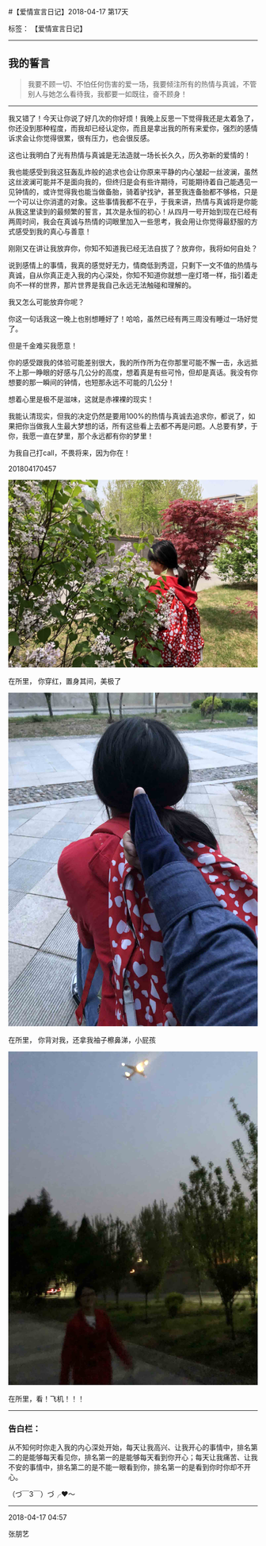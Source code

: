 ﻿#【爱情宣言日记】2018-04-17 第17天

标签： 【爱情宣言日记】

---

## 我的誓言


> 我要不顾一切、不怕任何伤害的爱一场，我要倾注所有的热情与真诚，不管别人与她怎么看待我，我都要一如既往，奋不顾身！


---


我又错了！今天让你说了好几次的你好烦！我晚上反思一下觉得我还是太着急了，你还没到那种程度，而我却已经认定你，而且是拿出我的所有来爱你，强烈的感情诉求会让你觉得很累，很有压力，也会很反感。

这也让我明白了光有热情与真诚是无法造就一场长长久久，历久弥新的爱情的！

我也能感受到我这狂轰乱炸般的追求也会让你原来平静的内心皱起一丝波澜，虽然这丝波澜可能并不是面向我的，但终归是会有些许期待，可能期待着自己能遇见一见钟情的，或许觉得我也能当做备胎，骑着驴找驴，甚至我连备胎都不够格，只是一个可以让你消遣的对象。这些事情我都不在乎，于我来讲，热情与真诚将是你能从我这里读到的最频繁的誓言，其次是永恒的初心！从四月一号开始到现在已经有两周时间，我会在真诚与热情的词眼里加入一些思考，我会用让你觉得最舒服的方式感受到我的真心与善意！

刚刚又在讲让我放弃你，你知不知道我已经无法自拔了？放弃你，我将如何自处？

说到感情上的事情，我真的感觉好无力，情商低到秀逗，只剩下一文不值的热情与真诚，自从你真正走入我的内心深处，你知不知道你就想一座灯塔一样，指引着走向不一样的世界，那片世界是我自己永远无法触碰和理解的。

我又怎么可能放弃你呢？

你这一句话我这一晚上也别想睡好了！哈哈，虽然已经有两三周没有睡过一场好觉了。

但是千金难买我愿意！



你的感受跟我的体验可能差别很大，我的所作所为在你那里可能不懈一击，永远抵不上那一睁眼的好感与几公分的高度，想着真是有些可怜，但却是真话。我没有你想要的那一瞬间的钟情，也短那永远不可能的几公分！

想着心里是极不是滋味，这就是赤裸裸的现实！

我能认清现实，但我的决定仍然是要用100%的热情与真诚去追求你，都说了，如果把你当做我人生最大梦想的话，所有这些看上去都不再是问题。人总要有梦，于你，我愿一直在梦里，那个永远都有你的梦里！

为我自己打call，不畏将来，因为你在！

201804170457


![img](/img/love/IMG_1982.jpg)

在所里， 你穿红，置身其间，美极了


![img](/img/love/IMG_1993.jpg)

在所里， 你背对我，还拿我袖子檫鼻涕，小屁孩


![img](/img/love/IMG_1995.jpg)

在所里，看！飞机！！！


--------------

### 告白栏：

从不知何时你走入我的内心深处开始，每天让我高兴、让我开心的事情中，排名第二的是能够每天看见你，排名第一的是能够每天看到你开心；每天让我痛苦、让我不安的事情中，排名第二的是不能一眼看到你，排名第一的是看到你时你却不开心。


（づ￣3￣）づ╭❤～


----------

2018-04-17 04:57

张朋艺 
